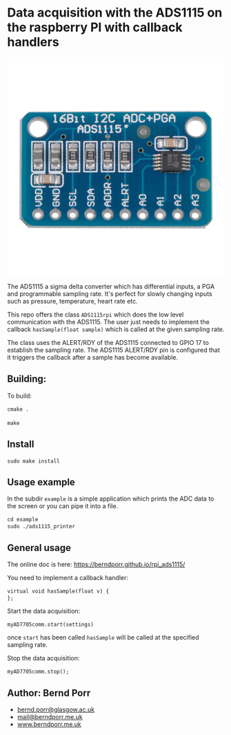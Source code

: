 # Data acquisition with the ADS1115 on the raspberry PI with callback handlers

![alt tag](ads1115.jpg)

The ADS1115 a sigma delta converter which has
differential inputs, a PGA and programmable sampling rate. It's
perfect for slowly changing inputs such as pressure, temperature,
heart rate etc.

This repo offers the class `ADS1115rpi` which does the low level
communication with the ADS1115. The user just needs to
implement the callback `hasSample(float sample)` which is called
at the given sampling rate.

The class uses the ALERT/RDY of the ADS1115 connected to GPIO 17 to
establish the sampling rate. The ADS1115 ALERT/RDY pin is configured
that it triggers the callback after a sample has become available.

## Building:

To build:

    cmake .

    make

## Install

    sudo make install

## Usage example

In the subdir `example` is a simple application which prints
the ADC data to the screen or you can pipe it into a file.

    cd example
    sudo ./ads1115_printer

## General usage

The online doc is here: https://berndporr.github.io/rpi_ads1115/

You need to implement a callback handler:
```
virtual void hasSample(float v) {
};
```

Start the data acquisition:
```
myAD7705comm.start(settings)
```
once `start` has been called `hasSample` will be called at the
specified sampling rate.

Stop the data acquisition:
```
myAD7705comm.stop();
```

## Author: Bernd Porr

   - bernd.porr@glasgow.ac.uk
   - mail@berndporr.me.uk
   - www.berndporr.me.uk
